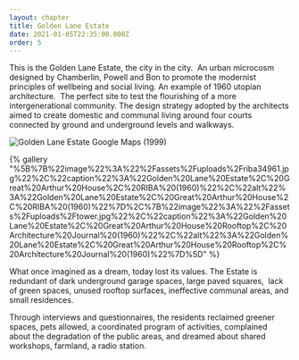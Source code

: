 ```yaml
---
layout: chapter
title: Golden Lane Estate
date: 2021-01-05T22:35:00.000Z
order: 5
---
```

This is the Golden Lane Estate, the city in the city.  An urban microcosm designed by Chamberlin, Powell and Bon to promote the modernist principles of wellbeing and social living. An example of 1960 utopian architecture.  The perfect site to test the flourishing of a more intergenerational community. The design strategy adopted by the architects aimed to create domestic and communal living around four courts connected by ground and underground levels and walkways.

![Golden Lane Estate Google Maps (1999)](/assets/uploads/gle_1945map1999.jpg "Golden Lane Estate Google Maps (1999)")

{% gallery "%5B%7B%22image%22%3A%22%2Fassets%2Fuploads%2Friba34961.jpg%22%2C%22caption%22%3A%22Golden%20Lane%20Estate%2C%20Great%20Arthur%20House%2C%20RIBA%20(1960)%22%2C%22alt%22%3A%22Golden%20Lane%20Estate%2C%20Great%20Arthur%20House%2C%20RIBA%20(1960)%22%7D%2C%7B%22image%22%3A%22%2Fassets%2Fuploads%2Ftower.jpg%22%2C%22caption%22%3A%22Golden%20Lane%20Estate%2C%20Great%20Arthur%20House%20Rooftop%2C%20Architecture%20Journal%20(1960)%22%2C%22alt%22%3A%22Golden%20Lane%20Estate%2C%20Great%20Arthur%20House%20Rooftop%2C%20Architecture%20Journal%20(1960)%22%7D%5D" %}

What once imagined as a dream, today lost its values. The Estate is redundant of dark underground garage spaces, large paved squares,  lack of green spaces, unused rooftop surfaces, ineffective communal areas, and small residences.



Through interviews and questionnaires, the residents reclaimed greener spaces, pets allowed, a coordinated program of activities, complained about the degradation of the public areas, and dreamed about shared workshops, farmland, a radio station.